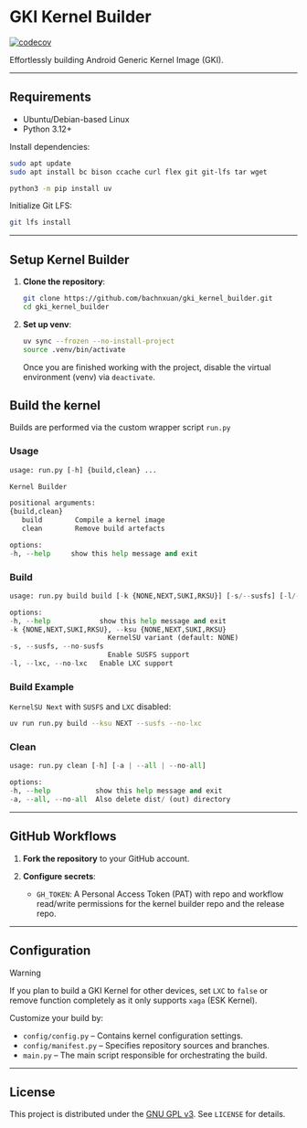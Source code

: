 # GKI Kernel Builder
[![codecov](https://codecov.io/gh/bachnxuan/gki_kernel_builder/graph/badge.svg?token=EYKHK1OOC4)](https://codecov.io/gh/bachnxuan/gki_kernel_builder)

Effortlessly building Android Generic Kernel Image (GKI).

---

## Requirements

* Ubuntu/Debian-based Linux
* Python 3.12+

Install dependencies:

```bash
sudo apt update
sudo apt install bc bison ccache curl flex git git-lfs tar wget

python3 -m pip install uv
```

Initialize Git LFS:

```bash
git lfs install
```

---

## Setup Kernel Builder

1. **Clone the repository**:

   ```bash
   git clone https://github.com/bachnxuan/gki_kernel_builder.git
   cd gki_kernel_builder
   ```

2. **Set up venv**:

   ```bash
   uv sync --frozen --no-install-project
   source .venv/bin/activate
   ```

   Once you are finished working with the project, disable the virtual environment (venv) via `deactivate`.

## Build the kernel

Builds are performed via the custom wrapper script `run.py`

### Usage

   ```python
   usage: run.py [-h] {build,clean} ...

   Kernel Builder

   positional arguments:
   {build,clean}
      build        Compile a kernel image
      clean        Remove build artefacts

   options:
   -h, --help     show this help message and exit
   ```

### Build

   ```python
   usage: run.py build build [-k {NONE,NEXT,SUKI,RKSU}] [-s/--susfs] [-l/--lxc]

   options:
   -h, --help            show this help message and exit
   -k {NONE,NEXT,SUKI,RKSU}, --ksu {NONE,NEXT,SUKI,RKSU}
                           KernelSU variant (default: NONE)
   -s, --susfs, --no-susfs
                           Enable SUSFS support
   -l, --lxc, --no-lxc   Enable LXC support
   ```

### Build Example

   `KernelSU Next` with `SUSFS` and `LXC` disabled:

   ```bash
   uv run run.py build --ksu NEXT --susfs --no-lxc
   ```

### Clean

   ```python
   usage: run.py clean [-h] [-a | --all | --no-all]

   options:
   -h, --help           show this help message and exit
   -a, --all, --no-all  Also delete dist/ (out) directory
   ```

---

## GitHub Workflows

1. **Fork the repository** to your GitHub account.
2. **Configure secrets**:

   * `GH_TOKEN`: A Personal Access Token (PAT) with repo and workflow read/write permissions for the kernel builder repo and the release repo.

---

## Configuration

> [!WARNING]
> If you plan to build a GKI Kernel for other devices, set `LXC` to `false` or remove function completely as it only supports `xaga` (ESK Kernel).

Customize your build by:

* `config/config.py` – Contains kernel configuration settings.
* `config/manifest.py` – Specifies repository sources and branches.
* `main.py` – The main script responsible for orchestrating the build.

---

## License

This project is distributed under the [GNU GPL v3](https://www.gnu.org/licenses/gpl-3.0.en.html). See `LICENSE` for details.
